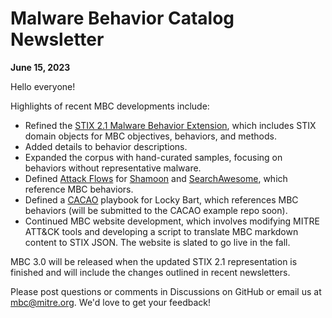 # <a name="faq"></a>Malware Behavior Catalog Newsletter # 
**June 15, 2023**

Hello everyone!

Highlights of recent MBC developments include:

* Refined the [STIX 2.1 Malware Behavior Extension](https://docs.google.com/document/d/1azr8ewNXhWyLt1a2wE2cG964QuFSPdIBSqCJFJrwEVo/edit?usp=sharing), which includes STIX domain objects for MBC objectives, behaviors, and methods.
* Added details to behavior descriptions.
* Expanded the corpus with hand-curated samples, focusing on behaviors without representative malware.
* Defined [Attack Flows](https://github.com/center-for-threat-informed-defense/attack-flow/tree/main/corpus) for [Shamoon](https://github.com/MBCProject/mbc-markdown/blob/Lauren-malware-corpus/xample-malware/shamoon.md) and [SearchAwesome](https://github.com/MBCProject/mbc-markdown/blob/Lauren-malware-corpus/xample-malware/searchawesome.md), which reference MBC behaviors.
* Defined a [CACAO](https://github.com/oasis-tcs/cacao) playbook for Locky Bart, which references MBC behaviors (will be submitted to the CACAO example repo soon).
* Continued MBC website development, which involves modifying MITRE ATT&CK tools and developing a script to translate MBC markdown content to STIX JSON. The website is slated to go live in the fall.

MBC 3.0 will be released when the updated STIX 2.1 representation is finished and will include the changes outlined in recent newsletters.

Please post questions or comments in Discussions on GitHub or email us at mbc@mitre.org. We'd love to get your feedback! 
